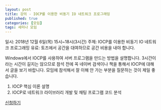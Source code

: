```yaml
---
layout: post
title: 강의 - IOCP를 이용한 비동기 IO 네트워크 프로그래밍
published: true
categories: [모임]
tags: 세미나 모임
---
```

일시: 2018년 12월 6일(목) 15시~18시(3시간)
주제: IOCP를 이용한 비동기 IO 네트워크 프로그래밍
유료: 토즈에서 공간을 대여하므로 공간 비용을 내야 합니다.

Windows에서 IOCP를 사용하여 서버 프로그램을 만드는 방법을 설명합니다.
3시간이라는 시간이 길지는 않으므로 참석 전에 꼭 네이버 검색이나 책을 통해서 IOCP에 대해서 글을 보기 바랍니다.
모임에 참석해서 잘 이해 안 가는 부분을 질문하는 것이 제일 좋습니다.

1. IOCP 핵심 이론 설명
2. IOCP로 네트워크 라이브러리 개발 및 채팅 프로그램 코드 분석

[신청하기](https://www.onoffmix.com/event/159901 )  
  

